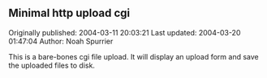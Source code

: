 ## Minimal http upload cgi

Originally published: 2004-03-11 20:03:21
Last updated: 2004-03-20 01:47:04
Author: Noah Spurrier

This is a bare-bones cgi file upload. It will display an upload form and save the uploaded files to disk.